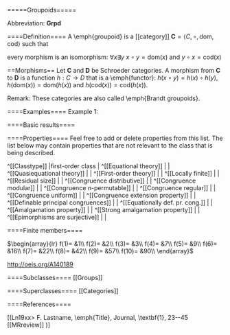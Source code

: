 =====Groupoids=====

Abbreviation: **Grpd**

====Definition====
A \emph{groupoid} is a [[category]] $\mathbf{C}=\langle C,\circ,\text{dom},\text{cod}\rangle$ such that

every morphism is an isomorphism: $\forall x\exists y\ x\circ y=\text{dom}(x)\text{ and }y\circ x=\text{cod}(x)$ 

==Morphisms==
Let $\mathbf{C}$ and $\mathbf{D}$ be Schroeder categories. A morphism from $\mathbf{C}$ to $\mathbf{D}$ is a function $h:C\rightarrow D$ that is a \emph{functor}: $h(x\circ y)=h(x)\circ h(y)$, $h(\text{dom}(x))=\text{dom}(h(x))$ and $h(\text{cod}(x))=\text{cod}(h(x))$.

Remark: These categories are also called \emph{Brandt groupoids}.

====Examples====
Example 1: 

====Basic results====


====Properties====
Feel free to add or delete properties from this list. The list below may contain properties that are not relevant to the class that is being described.

^[[Classtype]]                        |first-order class |
^[[Equational theory]]                | |
^[[Quasiequational theory]]           | |
^[[First-order theory]]               | |
^[[Locally finite]]                   | |
^[[Residual size]]                    | |
^[[Congruence distributive]]          | |
^[[Congruence modular]]               | |
^[[Congruence $n$-permutable]]        | |
^[[Congruence regular]]               | |
^[[Congruence uniform]]               | |
^[[Congruence extension property]]    | |
^[[Definable principal congruences]]  | |
^[[Equationally def. pr. cong.]]      | |
^[[Amalgamation property]]            | |
^[[Strong amalgamation property]]     | |
^[[Epimorphisms are surjective]]      | |

====Finite members====

$\begin{array}{lr}
  f(1)= &1\\
  f(2)= &2\\
  f(3)= &3\\
  f(4)= &7\\
  f(5)= &9\\
  f(6)= &16\\
  f(7)= &22\\
  f(8)= &42\\
  f(9)= &57\\
  f(10)= &90\\
\end{array}$

http://oeis.org/A140189

====Subclasses====
[[Groups]]

====Superclasses====
[[Categories]]

====References====

[(Ln19xx>
F. Lastname, \emph{Title}, Journal, \textbf{1}, 23--45 [[MRreview]] 
)]
